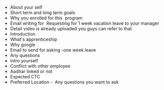 
- About your self
- Short term and long term goals
- Why you enrolled for this  program
- Email writing for  Requesting for 1 week vacation leave to your manager
- Detail video is already uploaded you guys can refer to that 
- Introduction
- What's apprenticeship
- Why google
- Email to send for asking -one week leave 
- Any questions
- Intro yourself
- Conflict with other employee
- Aadhar linked or not
- Expected CTC
- Preferred Location
-  Any questions you want to ask
